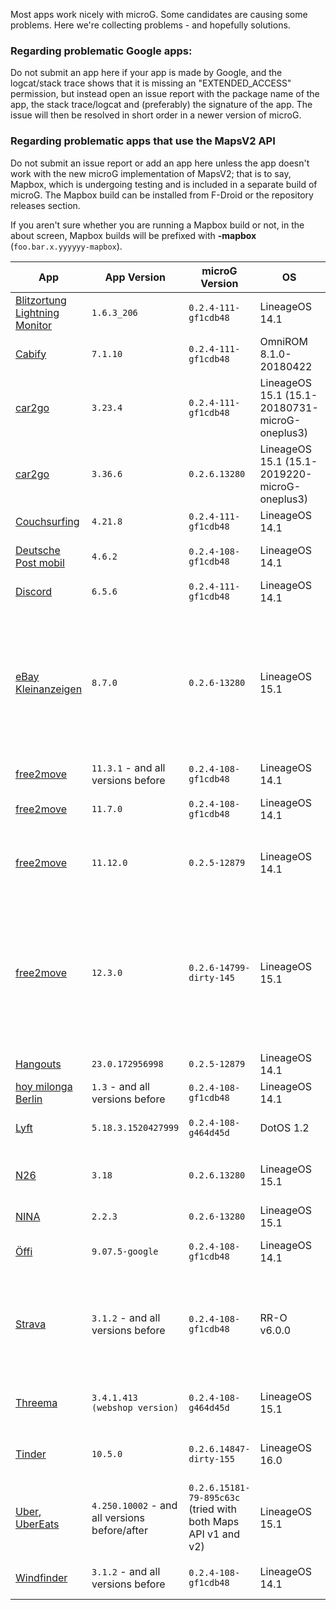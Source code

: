 Most apps work nicely with microG. Some candidates are causing some problems. Here we're collecting problems - and hopefully solutions.

### Regarding problematic Google apps:

Do not submit an app here if your app is made by Google, and the logcat/stack trace shows that it is missing an "EXTENDED_ACCESS" permission, but instead open an issue report with the package name of the app, the stack trace/logcat and (preferably) the signature of the app. The issue will then be resolved in short order in a newer version of microG.

### Regarding problematic apps that use the MapsV2 API

Do not submit an issue report or add an app here unless the app doesn't work with the new microG implementation of MapsV2; that is to say, Mapbox, which is undergoing testing and is included in a separate build of microG. The Mapbox build can be installed from F-Droid or the repository releases section. 

If you aren't sure whether you are running a Mapbox build or not, in the about screen, Mapbox builds will be prefixed with **-mapbox** (`foo.bar.x.yyyyyy-mapbox`).

| App                        | App Version     | microG Version       | OS             | Phone      | &nbsp;&nbsp;&nbsp;&nbsp;&nbsp;&nbsp;&nbsp;&nbsp;&nbsp;&nbsp;&nbsp;&nbsp;&nbsp;&nbsp;&nbsp;&nbsp;&nbsp;Problem&nbsp;&nbsp;&nbsp;&nbsp;&nbsp;&nbsp;&nbsp;&nbsp;&nbsp;&nbsp;&nbsp;&nbsp;&nbsp;&nbsp;&nbsp;&nbsp;&nbsp; | Workaround | Usable | Related issue |
|----------------------------|-----------------|----------------------|----------------|------------|---------|------------|--------|---------------|
| [Blitzortung Lightning Monitor][bo-android]              | `1.6.3_206` | `0.2.4-111-gf1cdb48` | LineageOS 14.1 | Moto G3 |     will not install, not show map    | flash mapAPI v1 before installing |  | |
| [Cabify][cabify]         | `7.1.10`        | `0.2.4-111-gf1cdb48` | OmniROM  8.1.0-20180422 | Xiaomi Redmi Note 4 | crashes with NullPointerException (right after selecting a pickup address) | | :warning: | [525][cabify-issue] | |
| [car2go][car2go]         | `3.23.4`        | `0.2.4-111-gf1cdb48` | LineageOS 15.1 (15.1-20180731-microG-oneplus3) | OnePlus 3T | Requires update of Google Play Services | :heavy_check_mark: fixed with v0.2.6.13280 | :warning: | [590][car2go-issue] | |
| [car2go][car2go]         | `3.36.6`        | `0.2.6.13280` | LineageOS 15.1 (15.1-2019220-microG-oneplus3) | OnePlus 3T | crash on startup |  | :x: | [711][car2go-issue] | |
| [Couchsurfing][cs]         | `4.21.8`        | `0.2.4-111-gf1cdb48` | LineageOS 14.1 | OnePlus 3T | 'Hangout' feature doesn't work | | :warning: | [349][cs-issue] | |
| [Deutsche Post mobil][dpm] | `4.6.2`         | `0.2.4-108-gf1cdb48` | LineageOS 14.1 | LG G3 D722 | service stations are not displayed around phone location, crashes when a search by post code or street name is carried out | | :warning: | |
| [Discord][discord] | `6.5.6`         | `0.2.4-111-gf1cdb48` | LineageOS 14.1 | OnePlus 3T | Does not register for push notifications | | :warning: | [540][discord-issue] |
| [eBay Kleinanzeigen][ebaykleinanzeigen] | `8.7.0`         | `0.2.6-13280` | LineageOS 15.1 | Fairphone 2 | Does not register for push notifications | Downgrade to App version 7.3.1 and it will register, but notifications will be unreliable, then re-upgrade to latest and it will work! | :heavy_check_mark: | |
| [free2move][free2move]              | `11.3.1` - and all versions before | `0.2.4-108-gf1cdb48` | LineageOS 14.1 | LG G3 D722 |map display gets crazy after some usage|  | :warning: | [406](https://github.com/microg/android_packages_apps_GmsCore/issues/406) |
| [free2move][free2move]              | `11.7.0` | `0.2.4-108-gf1cdb48` | LineageOS 14.1 | LG G3 D722 |app crashes when verhicle on the map is tapped| downgrade to 11.3.1 or below | :warning: | [406 persists](https://github.com/microg/android_packages_apps_GmsCore/issues/406) |
| [free2move][free2move]              | `11.12.0` | `0.2.5-12879` | LineageOS 14.1 | LG G3 D722 |vehicles on the map are not displayed|  | issue 406 (mentioned above) does no longer exist (: |
| [free2move][free2move]              | `12.3.0` | `0.2.6-14799-dirty-145` | LineageOS 15.1 | Xiaomi Mi6 |Sometimes vehicles on the map are not displayed| Workaround 1: Restart the App sometimes - Workaround 2: Open Google Maps and locate yourself with GPS, then reopen Free2Move | |
| [Hangouts][hangouts] | `23.0.172956998` | `0.2.5-12879` | LineageOS 14.1 | | crashes on startup | [workaround](https://github.com/microg/android_packages_apps_GmsCore/issues/72#issuecomment-303714674) | | [72](https://github.com/microg/android_packages_apps_GmsCore/issues/72) |
| [hoy milonga Berlin][hoy milonga Berlin] | `1.3` - and all versions before | `0.2.4-108-gf1cdb48` | LineageOS 14.1 | LG G3 D722 |crashes when "show map" icon is tapped|  | minor issue |  |
| [Lyft][lyft]         | `5.18.3.1520427999`        | `0.2.4-108-g464d45d` | DotOS 1.2 | Moto G5 | Display of map has issues, choosing a destination doesn't work at all without a workaround | [workaround](https://github.com/microg/android_packages_apps_GmsCore/issues/207#issuecomment-299622678) | :warning: | [207](https://github.com/microg/android_packages_apps_GmsCore/issues/207) |  
| [N26][n26]         | `3.18`        | `0.2.6.13280` | LineageOS 15.1 | Xiaomi Mi 5 gemini | No push notifications, app doesn't even register with GMS, issue 507 author got it fixed randomly but no proper solution was offered | [workaround] | :warning: | [507](https://github.com/microg/android_packages_apps_GmsCore/issues/507) |  
| [NINA][nina] | `2.2.3`         | `0.2.6-13280` | LineageOS 15.1 | Fairphone 2 | Does not register for push notifications | | :warning: | |
| [Öffi][oeffi]              | `9.07.5-google` | `0.2.4-108-gf1cdb48` | LineageOS 14.1 | LG G3 D722 |     will not install    | flash mapAPI v1 before installing | :heavy_check_mark: | |
| [Strava][Strava] | `3.1.2` - and all versions before | `0.2.4-108-gf1cdb48` | RR-O v6.0.0 | Moto G5 | Refuses to start as Google Maps is not detected, though there is a workaround  | Add a strava widget to your home screen, tapping that allows you into the Strava app | :warning:  | |
| [Threema][Threema] | `3.4.1.413 (webshop version)` | `0.2.4-108-g464d45d` | LineageOS 15.1 | Nexus 5x, OnePlus 3T | does not register with GCM for push notifications; push token cannot be reset either, so push notifications do not work | use polling at the expense of battery consumption | :heavy_check_mark: fixed with microG v0.2.613280 | [509](https://github.com/microg/android_packages_apps_GmsCore/issues/509), [502](https://github.com/microg/android_packages_apps_GmsCore/issues/502), [439](https://github.com/microg/android_packages_apps_GmsCore/issues/439) 
| [Tinder](https://play.google.com/store/apps/details?id=com.tinder) | `10.5.0` | `0.2.6.14847-dirty-155` | LineageOS 16.0 | Pocophone F1 | Crashes to home screen upon trying to login via phone number, `android.content.ActivityNotFoundException: No Activity found to handle null` |  | :x: | [693](https://github.com/microg/android_packages_apps_GmsCore/issues/693) |
| [Uber][uber], [UberEats][ubereats] | `4.250.10002` - and all versions before/after | `0.2.6.15181-79-895c63c` (tried with both Maps API v1 and v2) | LineageOS 15.1 | Google Pixel XL | Map does not work at all. The cars stay stuck wherever they are on the map when dragging through it, making it impossible to tell where the driver is relative to the pickup. Additionally, the map itself glitches when dragging. | | :white_check_mark: mostly fixed with microG 0.2.7.17455-**mapbox** | **[#148 (closed)][uber-issue]**, [#685][uber-issue-2], [#690][uber-issue-3], [#701][uber-issue-4] [#835][uber-issue-5]
| [Windfinder][Windfinder] | `3.1.2` - and all versions before | `0.2.4-108-gf1cdb48` | LineageOS 14.1 | LG G3 D722 |does not deliver map contents, only background map, but not map overlay, containing the wind force info e.g.  |  | minor issue  |  | 

[bo-android]: https://play.google.com/store/apps/details?id=org.blitzortung.android.app
[cabify]: https://play.google.com/store/apps/details?id=com.cabify.rider
[cabify-issue]: https://github.com/microg/android_packages_apps_GmsCore/issues/525
[car2go]: https://play.google.com/store/apps/details?id=com.car2go
[car2go-issue]: https://github.com/microg/android_packages_apps_GmsCore/issues/590
[cs]: https://play.google.com/store/apps/details?id=com.couchsurfing.mobile.android
[cs-issue]: https://github.com/microg/android_packages_apps_GmsCore/issues/349
[oeffi]: https://play.google.com/store/apps/details?id=de.schildbach.oeffi
[dpm]: https://play.google.com/store/apps/details?id=de.deutschepost.postmobil
[discord]: https://play.google.com/store/apps/details?id=com.discord
[discord-issue]: https://github.com/microg/android_packages_apps_GmsCore/issues/540
[ebaykleinanzeigen]: https://play.google.com/store/apps/details?id=com.ebay.kleinanzeigen
[free2move]: https://play.google.com/store/apps/details?id=com.ghm.carjump
[hangouts]: https://play.google.com/store/apps/details?id=com.google.android.talk
[hoy milonga berlin]: https://play.google.com/store/apps/details?id=com.hoy.berlin&hl=de
[Lyft]: https://play.google.com/store/apps/details?id=me.lyft.android&hl=de
[N26]: https://play.google.com/store/apps/details?id=de.number26.android
[nina]: https://play.google.com/store/apps/details?id=de.materna.bbk.mobile.app
[Strava]: https://play.google.com/store/apps/details?id=com.strava
[Threema]: https://threema.ch/en
[uber]: https://play.google.com/store/apps/details?id=com.ubercab
[ubereats]: https://play.google.com/store/apps/details?id=com.ubercab.eats
[uber-issue]: https://github.com/microg/android_packages_apps_GmsCore/issues/148
[uber-issue-2]: https://github.com/microg/android_packages_apps_GmsCore/issues/685
[uber-issue-3]: https://github.com/microg/android_packages_apps_GmsCore/issues/690
[uber-issue-4]: https://github.com/microg/android_packages_apps_GmsCore/issues/701
[uber-issue-5]: https://github.com/microg/android_packages_apps_GmsCore/issues/835
[Windfinder]: https://play.google.com/store/apps/details?id=com.studioeleven.windfinder